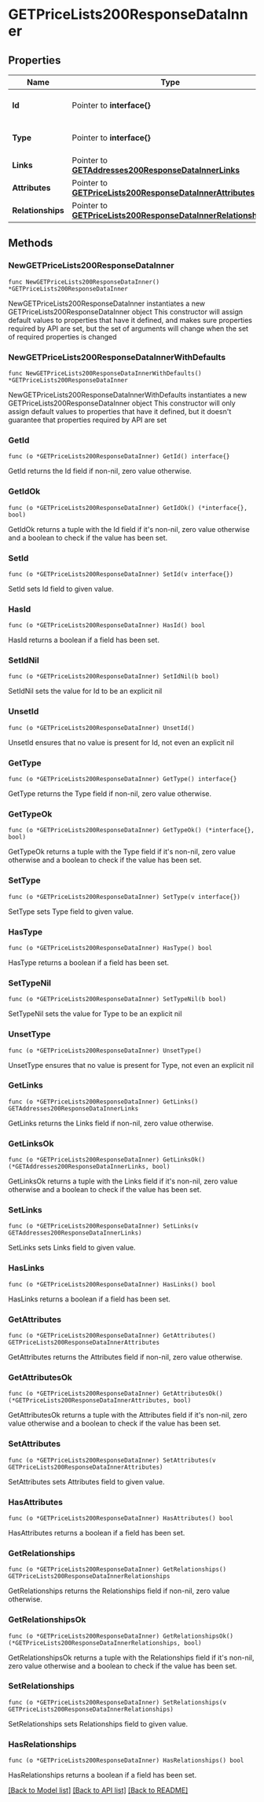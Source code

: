 # GETPriceLists200ResponseDataInner

## Properties

Name | Type | Description | Notes
------------ | ------------- | ------------- | -------------
**Id** | Pointer to **interface{}** | The resource&#39;s id | [optional] 
**Type** | Pointer to **interface{}** | The resource&#39;s type | [optional] 
**Links** | Pointer to [**GETAddresses200ResponseDataInnerLinks**](GETAddresses200ResponseDataInnerLinks.md) |  | [optional] 
**Attributes** | Pointer to [**GETPriceLists200ResponseDataInnerAttributes**](GETPriceLists200ResponseDataInnerAttributes.md) |  | [optional] 
**Relationships** | Pointer to [**GETPriceLists200ResponseDataInnerRelationships**](GETPriceLists200ResponseDataInnerRelationships.md) |  | [optional] 

## Methods

### NewGETPriceLists200ResponseDataInner

`func NewGETPriceLists200ResponseDataInner() *GETPriceLists200ResponseDataInner`

NewGETPriceLists200ResponseDataInner instantiates a new GETPriceLists200ResponseDataInner object
This constructor will assign default values to properties that have it defined,
and makes sure properties required by API are set, but the set of arguments
will change when the set of required properties is changed

### NewGETPriceLists200ResponseDataInnerWithDefaults

`func NewGETPriceLists200ResponseDataInnerWithDefaults() *GETPriceLists200ResponseDataInner`

NewGETPriceLists200ResponseDataInnerWithDefaults instantiates a new GETPriceLists200ResponseDataInner object
This constructor will only assign default values to properties that have it defined,
but it doesn't guarantee that properties required by API are set

### GetId

`func (o *GETPriceLists200ResponseDataInner) GetId() interface{}`

GetId returns the Id field if non-nil, zero value otherwise.

### GetIdOk

`func (o *GETPriceLists200ResponseDataInner) GetIdOk() (*interface{}, bool)`

GetIdOk returns a tuple with the Id field if it's non-nil, zero value otherwise
and a boolean to check if the value has been set.

### SetId

`func (o *GETPriceLists200ResponseDataInner) SetId(v interface{})`

SetId sets Id field to given value.

### HasId

`func (o *GETPriceLists200ResponseDataInner) HasId() bool`

HasId returns a boolean if a field has been set.

### SetIdNil

`func (o *GETPriceLists200ResponseDataInner) SetIdNil(b bool)`

 SetIdNil sets the value for Id to be an explicit nil

### UnsetId
`func (o *GETPriceLists200ResponseDataInner) UnsetId()`

UnsetId ensures that no value is present for Id, not even an explicit nil
### GetType

`func (o *GETPriceLists200ResponseDataInner) GetType() interface{}`

GetType returns the Type field if non-nil, zero value otherwise.

### GetTypeOk

`func (o *GETPriceLists200ResponseDataInner) GetTypeOk() (*interface{}, bool)`

GetTypeOk returns a tuple with the Type field if it's non-nil, zero value otherwise
and a boolean to check if the value has been set.

### SetType

`func (o *GETPriceLists200ResponseDataInner) SetType(v interface{})`

SetType sets Type field to given value.

### HasType

`func (o *GETPriceLists200ResponseDataInner) HasType() bool`

HasType returns a boolean if a field has been set.

### SetTypeNil

`func (o *GETPriceLists200ResponseDataInner) SetTypeNil(b bool)`

 SetTypeNil sets the value for Type to be an explicit nil

### UnsetType
`func (o *GETPriceLists200ResponseDataInner) UnsetType()`

UnsetType ensures that no value is present for Type, not even an explicit nil
### GetLinks

`func (o *GETPriceLists200ResponseDataInner) GetLinks() GETAddresses200ResponseDataInnerLinks`

GetLinks returns the Links field if non-nil, zero value otherwise.

### GetLinksOk

`func (o *GETPriceLists200ResponseDataInner) GetLinksOk() (*GETAddresses200ResponseDataInnerLinks, bool)`

GetLinksOk returns a tuple with the Links field if it's non-nil, zero value otherwise
and a boolean to check if the value has been set.

### SetLinks

`func (o *GETPriceLists200ResponseDataInner) SetLinks(v GETAddresses200ResponseDataInnerLinks)`

SetLinks sets Links field to given value.

### HasLinks

`func (o *GETPriceLists200ResponseDataInner) HasLinks() bool`

HasLinks returns a boolean if a field has been set.

### GetAttributes

`func (o *GETPriceLists200ResponseDataInner) GetAttributes() GETPriceLists200ResponseDataInnerAttributes`

GetAttributes returns the Attributes field if non-nil, zero value otherwise.

### GetAttributesOk

`func (o *GETPriceLists200ResponseDataInner) GetAttributesOk() (*GETPriceLists200ResponseDataInnerAttributes, bool)`

GetAttributesOk returns a tuple with the Attributes field if it's non-nil, zero value otherwise
and a boolean to check if the value has been set.

### SetAttributes

`func (o *GETPriceLists200ResponseDataInner) SetAttributes(v GETPriceLists200ResponseDataInnerAttributes)`

SetAttributes sets Attributes field to given value.

### HasAttributes

`func (o *GETPriceLists200ResponseDataInner) HasAttributes() bool`

HasAttributes returns a boolean if a field has been set.

### GetRelationships

`func (o *GETPriceLists200ResponseDataInner) GetRelationships() GETPriceLists200ResponseDataInnerRelationships`

GetRelationships returns the Relationships field if non-nil, zero value otherwise.

### GetRelationshipsOk

`func (o *GETPriceLists200ResponseDataInner) GetRelationshipsOk() (*GETPriceLists200ResponseDataInnerRelationships, bool)`

GetRelationshipsOk returns a tuple with the Relationships field if it's non-nil, zero value otherwise
and a boolean to check if the value has been set.

### SetRelationships

`func (o *GETPriceLists200ResponseDataInner) SetRelationships(v GETPriceLists200ResponseDataInnerRelationships)`

SetRelationships sets Relationships field to given value.

### HasRelationships

`func (o *GETPriceLists200ResponseDataInner) HasRelationships() bool`

HasRelationships returns a boolean if a field has been set.


[[Back to Model list]](../README.md#documentation-for-models) [[Back to API list]](../README.md#documentation-for-api-endpoints) [[Back to README]](../README.md)


